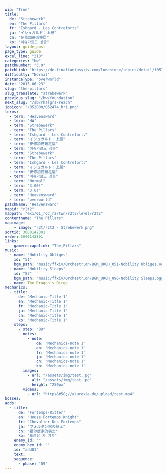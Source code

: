 ```yaml
---
wip: "True"
title:
  de: "Strebewerk"
  en: "The Pillars"
  fr: "Ishgard - Les Contreforts"
  ja: "イシュガルド：上層"
  cn: "伊修加德砥柱层"
  ko: "이슈가르드 상층"
layout: guide_post
page_type: guide
excel_line: "218"
categories: "hw"
patchNumber: "3.0"
patchLink: "https://de.finalfantasyxiv.com/lodestone/topics/detail/f0575b82a639492e5a70e34d823d77bddcb7f686"
difficulty: "Normal"
instanceType: "overworld"
date: "2015.06.23"
slug: "the-pillars"
slug_translate: "strebewerk"
previous_slug: "/hw/foundation"
next_slug: "/sb/rhalgrs-reach"
jobicon: "/052000/052474_hr1.png"
terms:
  - term: "Heavensward"
  - term: "HW"
  - term: "Strebewerk"
  - term: "The Pillars"
  - term: "Ishgard - Les Contreforts"
  - term: "イシュガルド：上層"
  - term: "伊修加德砥柱层"
  - term: "이슈가르드 상층"
  - term: "Strebewerk"
  - term: "The Pillars"
  - term: "Ishgard - Les Contreforts"
  - term: "イシュガルド：上層"
  - term: "伊修加德砥柱层"
  - term: "이슈가르드 상층"
  - term: "Normal"
  - term: "3.00!"
  - term: "3.0!"
  - term: "Heavensward"
  - term: "overworld"
patchName: "Heavensward"
mapid: "r2t2"
mappath: "ex1/01_roc_r2/twn/r2t2/level/r2t2"
contentname: "The Pillars"
mapimage:
    - image: "r2t/r2t2 - Strebewerk.png"
sortid: 3000142301
order: 3000142301
links:
    gamerescapelink: "The_Pillars"
music:
  - name: "Nobility Obliges"
    id: "51"
    bgm_path: "music/ffxiv/Orchestrion/BGM_ORCH_051-Nobility Obliges.ogg"
  - name: "Nobility Sleeps"
    id: "87"
    bgm_path: "music/ffxiv/Orchestrion/BGM_ORCH_096-Nobility Sleeps.ogg"
  - name: The Dragon's Dirge
mechanics:
  - title:
      de: "Mechanic-Title 1"
      en: "Mechanic-Title 1"
      fr: "Mechanic-Title 1"
      ja: "Mechanic-Title 1"
      cn: "Mechanic-Title 1"
      ko: "Mechanic-Title 1"
    steps:
      - step: "09"
        notes:
          - note:
              de: "Mechanics-note 1"
              en: "Mechanics-note 1"
              fr: "Mechanics-note 1"
              ja: "Mechanics-note 1"
              cn: "Mechanics-note 1"
              ko: "Mechanics-note 1"
        images:
          - url: "/assets/img/test.jpg"
            alt: "/assets/img/test.jpg"
            height: "250px"
        videos:
          - url: "https&#58;//akurosia.de/upload/test.mp4"
bosses:
adds:
  - title:
      de: "Fortemps-Ritter"
      en: "House Fortemps Knight"
      fr: "Chevalier Des Fortemps"
      ja: "フォルタン家の騎士"
      cn: "福尔唐家的骑士"
      ko: "포르탕 가 기사"
    enemy_id: ""
    enemy_hex_id: ""
    id: "add01"
    text:
    sequence:
      - phase: "09"
---
```

